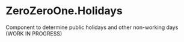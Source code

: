 # ZeroZeroOne.Holidays
Component to determine public holidays and other non-working days (WORK IN PROGRESS)
